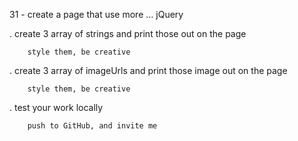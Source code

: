 31 - create a page that use more … jQuery

.   create 3 array of strings and print those out on the page

 		style them, be creative

.   create 3 array of imageUrls and print those image out on the page

	  	style them, be creative


.    test your work locally

	 	push to GitHub, and invite me
    
